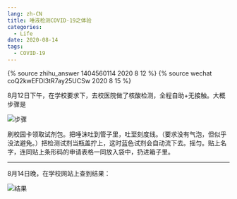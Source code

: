 ```yaml
---
lang: zh-CN
title: 唾液检测COVID-19之体验
categories:
  - Life
date: 2020-08-14
tags:
  - COVID-19
---
```


{% source zhihu_answer 1404560114 2020 8 12 %}
{% source wechat coQ2kwEFDl3tR7ay25UCSw 2020 8 15 %}

8月12日下午，在学校要求下，去校医院做了核酸检测，全程自助+无接触。大概步骤是

![步骤](https://api.njzjz.win/1DTs28z2Vz-nmcIQ81NSHhXXoE8y3s-_H&export=download)

刷校园卡领取试剂包。把唾沫吐到管子里，吐至刻度线。（要求没有气泡，但似乎没法避免。）把检测试剂当瓶盖拧上，这时蓝色试剂会自动流下去。摇匀。贴上名字，连同贴上条形码的申请表格一同放入袋中，扔进箱子里。

<!-- more -->
----

8月14日晚，在学校网站上查到结果：

![结果](https://api.njzjz.win/1SEzyacoHlUDCW5v-SgKdTpGbvZZkbYWq&export=download)
